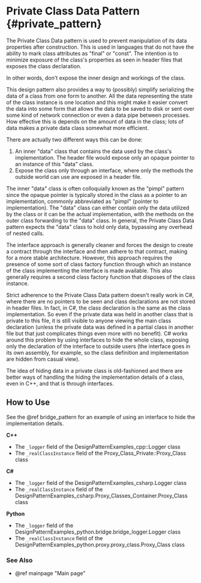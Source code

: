 # Private Class Data Pattern {#private_pattern}

The Private Class Data pattern is used to prevent manipulation of its data
properties after construction.  This is used in languages that do not have
the ability to mark class attributes as "final" or "const".  The intention
is to minimize exposure of the class's properties as seen in header files
that exposes the class declaration.

In other words, don't expose the inner design and workings of the class.

This design pattern also provides a way to (possibly) simplify serializing
the data of a class from one form to another.  All the data representing
the state of the class instance is one location and this might make it
easier convert the data into some form that allows the data to be saved to
disk or sent over some kind of network connection or even a data pipe
between processes.  How effective this is depends on the amount of data in
the class; lots of data makes a private data class somewhat more efficient.

There are actually two different ways this can be done:

1. An inner "data" class that contains the data used by the class's
   implementation.  The header file would expose only an opaque pointer
   to an instance of this "data" class.
2. Expose the class only through an interface, where only the methods
   the outside world can use are exposed in a header file.

The inner "data" class is often colloquially known as the "pimpl" pattern
since the opaque pointer is typically stored in the class as a pointer
to an implementation, commonly abbreviated as "pimpl" (pointer to
implementation).  The "data" class can either contain only the data
utilized by the class or it can be the actual implementation, with the
methods on the outer class forwarding to the "data" class.  In general,
the Private Class Data pattern expects the "data" class to hold only data,
bypassing any overhead of nested calls.

The interface approach is generally cleaner and forces the design to create
a contract through the interface and then adhere to that contract, making
for a more stable architecture.  However, this approach requires the
presence of some sort of class factory function through which an instance
of the class implementing the interface is made available.  This also
generally requires a second class factory function that disposes of the
class instance.

Strict adherence to the Private Class Data pattern doesn't really work in
C#, where there are no pointers to be seen and class declarations are not
stored in header files.  In fact, in C#, the class declaration is the same
as the class implementation.  So even if the private data was held in
another class that is private to this file, it is still visible to anyone
viewing the main class declaration (unless the private data was defined in
a partial class in another file but that just complicates things even more
with no benefit).  C# works around this problem by using interfaces to hide
the whole class, exposing only the declaration of the interface to outside
users (the interface goes in its own assembly, for example, so the class
definition and implementation are hidden from casual view).

The idea of hiding data in a private class is old-fashioned and there are
better ways of handling the hiding the implementation details of a class,
even in C++, and that is through interfaces.

## How to Use

See the @ref bridge_pattern for an example of using an interface to hide the
implementation details.

__C++__

- The `_logger` field of the DesignPatternExamples_cpp::Logger class
- The `_realClassInstance` field of the Proxy_Class_Private::Proxy_Class class

__C#__

- The `_logger` field of the DesignPatternExamples_csharp.Logger class
- The `_realClassInstance` field of the DesignPatternExamples_csharp.Proxy_Classes_Container.Proxy_Class class

__Python__

- The `_logger` field of the DesignPatternExamples_python.bridge.bridge_logger.Logger class
- The `_realClassInstance` field of the DesignPatternExamples_python.proxy.proxy_class.Proxy_Class class


### See Also
- @ref mainpage "Main page"
